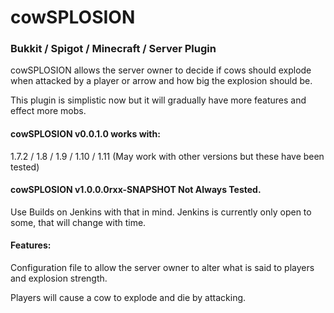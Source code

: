 # cowSPLOSION
### Bukkit / Spigot / Minecraft / Server Plugin

cowSPLOSION allows the server owner to decide if cows should explode when attacked by a player or arrow and how big the explosion should be.


This plugin is simplistic now but it will gradually have more features and effect more mobs.

 
#### cowSPLOSION v0.0.1.0 works with:
1.7.2 / 1.8 / 1.9 / 1.10 / 1.11
(May work with other versions but these have been tested)

#### cowSPLOSION v1.0.0.0rxx-SNAPSHOT Not Always Tested.
Use Builds on Jenkins with that in mind. 
Jenkins is currently only open to some, that will change with time.
    
#### Features:

Configuration file to allow the server owner to alter what is said to players and explosion strength.

Players will cause a cow to explode and die by attacking.